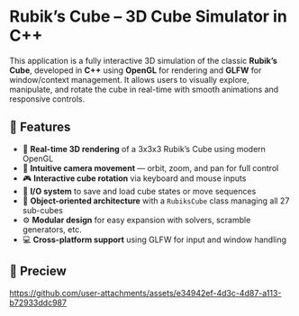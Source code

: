 # Rubik’s Cube – 3D Cube Simulator in C++

This application is a fully interactive 3D simulation of the classic **Rubik’s Cube**, developed in **C++** using **OpenGL** for rendering and **GLFW** for window/context management. It allows users to visually explore, manipulate, and rotate the cube in real-time with smooth animations and responsive controls.

## 🧩 Features

- 🎨 **Real-time 3D rendering** of a 3x3x3 Rubik’s Cube using modern OpenGL
- 🎥 **Intuitive camera movement** — orbit, zoom, and pan for full control
- 🎮 **Interactive cube rotation** via keyboard and mouse inputs
- 💾 **I/O system** to save and load cube states or move sequences
- 🧱 **Object-oriented architecture** with a `RubiksCube` class managing all 27 sub-cubes
- ⚙️ **Modular design** for easy expansion with solvers, scramble generators, etc.
- 💻 **Cross-platform support** using GLFW for input and window handling

## 📸 Preciew

https://github.com/user-attachments/assets/e34942ef-4d3c-4d87-a113-b72933ddc987
